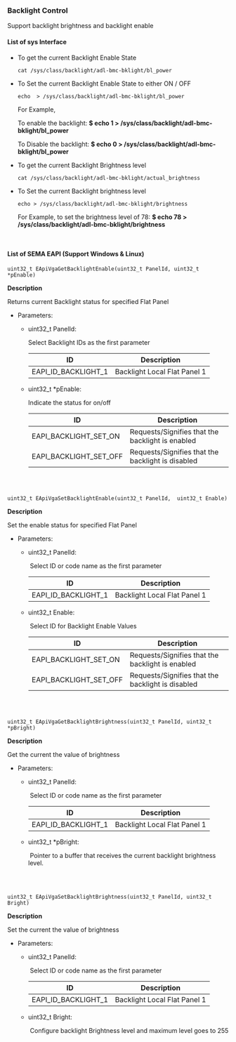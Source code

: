 
### Backlight Control

Support backlight brightness and backlight enable





#### List of sys Interface



* To get the current Backlight Enable State

  ```
  cat /sys/class/backlight/adl-bmc-bklight/bl_power
  ```

* To Set the current Backlight Enable State to either ON / OFF

  ```
  echo  > /sys/class/backlight/adl-bmc-bklight/bl_power
  ```

  For Example, 

  To enable the backlight: **$ echo 1 > /sys/class/backlight/adl-bmc-bklight/bl_power**

  To Disable the backlight: **$ echo 0 > /sys/class/backlight/adl-bmc-bklight/bl_power**

 

* To get the current Backlight Brightness level

  ```
  cat /sys/class/backlight/adl-bmc-bklight/actual_brightness
  ```

* To Set the current Backlight brightness level

  ```
  echo > /sys/class/backlight/adl-bmc-bklight/brightness
  ```

  For Example, to set the brightness level of 78: **$ echo 78 > /sys/class/backlight/adl-bmc-bklight/brightness**





<br />



#### List of SEMA EAPI (Support Windows & Linux)

```
uint32_t EApiVgaGetBacklightEnable(uint32_t PanelId, uint32_t *pEnable)
```

**Description**

Returns current Backlight status for specified Flat Panel

* Parameters:
  * uint32_t PanelId:

    Select Backlight IDs as the first parameter

    | ID                  | Description                  |
    | ------------------- | ---------------------------- |
    | EAPI_ID_BACKLIGHT_1 | Backlight Local Flat Panel 1 |

  * uint32_t \*pEnable:

    Indicate the status for on/off

    | ID                     | Description                                       |
    | ---------------------- | ------------------------------------------------- |
    | EAPI_BACKLIGHT_SET_ON  | Requests/Signifies that the backlight is enabled  |
    | EAPI_BACKLIGHT_SET_OFF | Requests/Signifies that the backlight is disabled |




<br />
<br />


```
uint32_t EApiVgaSetBacklightEnable(uint32_t PanelId,  uint32_t Enable)
```

**Description**

Set the enable status for specified Flat Panel

* Parameters:

  * uint32_t PanelId:

    ​		Select ID or code name as the first parameter

    | ID                  | Description                  |
    | ------------------- | ---------------------------- |
    | EAPI_ID_BACKLIGHT_1 | Backlight Local Flat Panel 1 |

  *  uint32_t Enable:

     ​		Select ID for Backlight Enable Values

     | ID                     | Description                                       |
     | ---------------------- | ------------------------------------------------- |
     | EAPI_BACKLIGHT_SET_ON  | Requests/Signifies that the backlight is enabled  |
     | EAPI_BACKLIGHT_SET_OFF | Requests/Signifies that the backlight is disabled |




<br />
<br />


```
uint32_t EApiVgaGetBacklightBrightness(uint32_t PanelId, uint32_t *pBright)
```

**Description**

Get the current the value of brightness

* Parameters:

  * uint32_t PanelId:

    ​     	Select ID or code name as the first parameter

    | ID                  | Description                  |
    | ------------------- | ---------------------------- |
    | EAPI_ID_BACKLIGHT_1 | Backlight Local Flat Panel 1 |

  * uint32_t *pBright:

    ​         Pointer to a buffer that receives the current backlight brightness level.  



<br />
<br />

```
uint32_t EApiVgaSetBacklightBrightness(uint32_t PanelId, uint32_t Bright)
```

**Description**

Set the current the value of brightness

* Parameters:

  * uint32_t PanelId:

    ​		Select ID or code name as the first parameter

    | ID                  | Description                  |
    | ------------------- | ---------------------------- |
    | EAPI_ID_BACKLIGHT_1 | Backlight Local Flat Panel 1 |

  * uint32_t Bright:

    ​	     Configure backlight Brightness level and maximum level goes to 255
